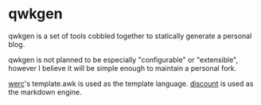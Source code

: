 # qwkgen

qwkgen is a set of tools cobbled together to statically generate a personal blog.

qwkgen is not planned to be especially "configurable" or "extensible", however I believe it will be simple enough to maintain a personal fork.

[werc][0]'s template.awk is used as the template language.
[discount][1] is used as the markdown engine.

[0]: http://werc.cat-v.org/
[1]: https://github.com/Orc/discount
